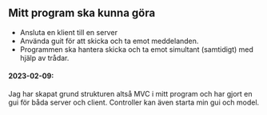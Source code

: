 ## Mitt program ska kunna göra

* Ansluta en klient till en server
* Använda guit för att skicka och ta emot meddelanden.
* Programmen ska hantera skicka och ta emot simultant (samtidigt) med hjälp av trådar.

#### 2023-02-09: 
Jag har skapat grund strukturen altså MVC i mitt program och har gjort en gui för båda server och client. Controller kan även starta min gui och model.